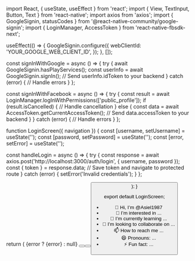 import React, { useState, useEffect } from 'react';
import { View, TextInput, Button, Text } from 'react-native';
import axios from 'axios';
import { GoogleSignin, statusCodes } from '@react-native-community/google-signin';
import { LoginManager, AccessToken } from 'react-native-fbsdk-next';

useEffect(() => {
  GoogleSignin.configure({
    webClientId: 'YOUR_GOOGLE_WEB_CLIENT_ID',
  });
}, []);

const signInWithGoogle = async () => {
  try {
    await GoogleSignin.hasPlayServices();
    const userInfo = await GoogleSignin.signIn();
    // Send userInfo.idToken to your backend
  } catch (error) {
    // Handle errors
  }
};

const signInWithFacebook = async () => {
  try {
    const result = await LoginManager.logInWithPermissions(['public_profile']);
    if (result.isCancelled) {
      // Handle cancellation
    } else {
      const data = await AccessToken.getCurrentAccessToken();
      // Send data.accessToken to your backend
    }
  } catch (error) {
    // Handle errors
  }
};

function LoginScreen({ navigation }) {
  const [username, setUsername] = useState('');
  const [password, setPassword] = useState('');
  const [error, setError] = useState('');

  const handleLogin = async () => {
    try {
      const response = await axios.post('http://localhost:3000/auth/login', { username, password });
      const { token } = response.data;
      // Save token and navigate to protected route
    } catch (error) {
      setError('Invalid credentials');
    }
  };

  return (
    <View>
      <TextInput placeholder="Username" value={username} onChangeText={setUsername} />
      <TextInput placeholder="Password" value={password} onChangeText={setPassword} secureTextEntry />
      {error ? <Text>{error}</Text> : null}
      <Button title="Login" onPress={handleLogin} />
      <Button title="Sign in with Google" onPress={signInWithGoogle} />
      <Button title="Sign in with Facebook" onPress={signInWithFacebook} />
    </View>
  );
}

export default LoginScreen;
- 👋 Hi, I’m @Asiel1987
- 👀 I’m interested in ...
- 🌱 I’m currently learning ...
- 💞️ I’m looking to collaborate on ...
- 📫 How to reach me ...
- 😄 Pronouns: ...
- ⚡ Fun fact: ...

<!---
Asiel1987/Asiel1987 is a ✨ special ✨ repository because its `README.md` (this file) appears on your GitHub profile.
You can click the Preview link to take a look at your changes.
--->
